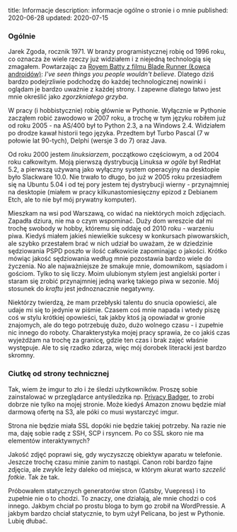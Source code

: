 title: Informacje
description: informacje ogólne o stronie i o mnie
published: 2020-06-28
updated: 2020-07-15

### Ogólnie

Jarek Zgoda, rocznik 1971. W branży programistycznej robię od 1996 roku, co oznacza że wiele rzeczy już widziałem i z niejedną technologią się zmagałem. Powtarzając za [Royem Batty z filmu Blade Runner (Łowca androidów)](https://en.wikipedia.org/wiki/Tears_in_rain_monologue): *I've seen things you people wouldn't believe*. Dlatego dziś bardzo podejrzliwie podchodzę do każdej technologicznej nowinki i oglądam je bardzo uważnie z każdej strony. I zapewne dlatego łatwo jest mnie określić jako *zgorzkniałego grzyba*.

W pracy (i hobbistycznie) robię głównie w Pythonie. Wyłącznie w Pythonie zacząłem robić zawodowo w 2007 roku, a trochę w tym języku robiłem już od roku 2005 - na AS/400 był to Python 2.3, a na Windows 2.4. Widziałem po drodze kawał historii tego języka. Przedtem był Turbo Pascal (7 w połowie lat 90-tych), Delphi (wersje 3 do 7) oraz Java.

Od roku 2000 jestem *linuksiarzem*, początkowo częściowym, a od 2004 roku całkowitym. Moją pierwszą dystrybucją Linuksa *w ogóle* był RedHat 5.2, a pierwszą używaną jako wyłączny system operacyjny na desktopie było Slackware 10.0. Nie trwało to długo, bo już w 2005 roku przesiadłem się na Ubuntu 5.04 i od tej pory jestem tej dystrybucji wierny - przynajmniej na desktopie (miałem w pracy kilkunastomiesięczny epizod z Debianem Etch, ale to nie był mój prywatny komputer).

Mieszkam na wsi pod Warszawą, co widać na niektórych moich zdjęciach. Zapadła dziura, nie ma o czym wspominać. Duży dom wreszcie dał mi trochę swobody w hobby, któremu się oddaję od 2010 roku - warzeniu piwa. Kiedyś miałem jakieś niewielkie sukcesy w konkursach piwowarskich, ale szybko przestałem brać w nich udział bo uważam, że w dziedzinie sędziowania PSPD poszło w ilość całkowicie zapominając o jakości. Krótko mówiąc jakość sędziowania według mnie pozostawia bardzo wiele do życzenia. No ale najważniejsze że smakuje mnie, domownikom, sąsiadom i gościom. Tylko to się liczy. Moim ulubionym stylem jest angielski porter i staram się zrobić przynajmniej jedną warkę takiego piwa w sezonie. Mój stosunek do *kraftu* jest jednoznacznie negatywny.

Niektórzy twierdzą, że mam przebłyski talentu do snucia opowieści, ale udaje mi się to jedynie w piśmie. Czasem coś mnie napada i wtedy piszę coś w stylu krótkiej opowieści, tak jakby ktoś ją opowiadał w gronie znajomych, ale do tego potrzebuję dużo, dużo wolnego czasu - i zupełnie nic innego do roboty. Charakterystyka mojej pracy sprawia, że co jakiś czas wyjeżdżam na trochę za granicę, gdzie ten czas i brak zajęć właśnie występuje. Ale to się rzadko zdarza, więc mój dorobek literacki jest bardzo skromny.

### Ciutkę od strony technicznej

Tak, wiem że imgur to zło i że śledzi użytkowników. Proszę sobie zainstalować w przeglądarce antyśledzika np. [Privacy Badger](https://privacybadger.org/), to zrobi dobrze nie tylko na mojej stronie. Może kiedyś Amazon znowu będzie miał darmową ofertę na S3, ale póki co musi wystarczyć imgur.

Strona nie będzie miała SSL dopóki nie będzie takiej potrzeby. Na razie nie ma, daję sobie radę z SSH, SCP i rsyncem. Po co SSL skoro nie ma elementów interaktywnych?

Jakość zdjęć poprawi się, gdy wyczyszczę obiektyw aparatu w telefonie. Jeszcze trochę czasu minie zanim to nastąpi. Canon robi bardzo fajne zdjęcia, ale zwykle leży daleko od miejsca, w którym akurat warto *szczelić fotkie*. Tak że tak.

Próbowałem statycznych generatorów stron (Gatsby, Vuepress) i to zupełnie nie o to chodzi. To znaczy, one działają, ale mnie chodzi o coś innego. Jakbym chciał po prostu bloga to bym go zrobił na WordPressie. A jakbym bardzo chciał statycznie, to bym użył Pelicana, bo jest w Pythonie. Lubię dłubać.
